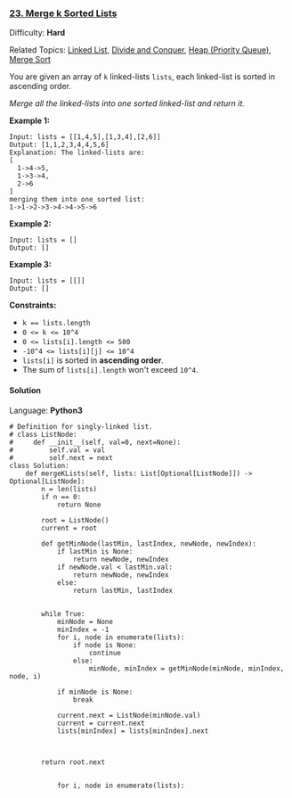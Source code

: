 ### [23\. Merge k Sorted Lists](https://leetcode.com/problems/merge-k-sorted-lists/)

Difficulty: **Hard**  

Related Topics: [Linked List](https://leetcode.com/tag/linked-list/), [Divide and Conquer](https://leetcode.com/tag/divide-and-conquer/), [Heap (Priority Queue)](https://leetcode.com/tag/heap-priority-queue/), [Merge Sort](https://leetcode.com/tag/merge-sort/)


You are given an array of `k` linked-lists `lists`, each linked-list is sorted in ascending order.

_Merge all the linked-lists into one sorted linked-list and return it._

**Example 1:**

```
Input: lists = [[1,4,5],[1,3,4],[2,6]]
Output: [1,1,2,3,4,4,5,6]
Explanation: The linked-lists are:
[
  1->4->5,
  1->3->4,
  2->6
]
merging them into one sorted list:
1->1->2->3->4->4->5->6
```

**Example 2:**

```
Input: lists = []
Output: []
```

**Example 3:**

```
Input: lists = [[]]
Output: []
```

**Constraints:**

*   `k == lists.length`
*   `0 <= k <= 10^4`
*   `0 <= lists[i].length <= 500`
*   `-10^4 <= lists[i][j] <= 10^4`
*   `lists[i]` is sorted in **ascending order**.
*   The sum of `lists[i].length` won't exceed `10^4`.


#### Solution

Language: **Python3**

```python3
# Definition for singly-linked list.
# class ListNode:
#     def __init__(self, val=0, next=None):
#         self.val = val
#         self.next = next
class Solution:
    def mergeKLists(self, lists: List[Optional[ListNode]]) -> Optional[ListNode]:
        n = len(lists)
        if n == 0:
            return None
        
        root = ListNode()
        current = root
        
        def getMinNode(lastMin, lastIndex, newNode, newIndex):
            if lastMin is None:
                return newNode, newIndex
            if newNode.val < lastMin.val:
                return newNode, newIndex
            else:
                return lastMin, lastIndex
            
        
        while True:
            minNode = None
            minIndex = -1
            for i, node in enumerate(lists):
                if node is None:
                    continue
                else:
                    minNode, minIndex = getMinNode(minNode, minIndex, node, i)
            
            if minNode is None:
                break
                
            current.next = ListNode(minNode.val)
            current = current.next
            lists[minIndex] = lists[minIndex].next
        
        
        
        return root.next
        
        
            for i, node in enumerate(lists):
```
